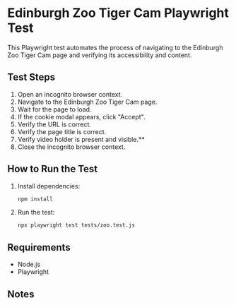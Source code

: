 # Edinburgh Zoo Tiger Cam Playwright Test

This Playwright test automates the process of navigating to the Edinburgh Zoo Tiger Cam page and verifying its accessibility and content.

## Test Steps

1. Open an incognito browser context.
2. Navigate to the Edinburgh Zoo Tiger Cam page.
3. Wait for the page to load.
4. If the cookie modal appears, click "Accept".
5. Verify the URL is correct.
6. Verify the page title is correct.
7. Verify video holder is present and visible.**
8. Close the incognito browser context.

## How to Run the Test
1. Install dependencies:
   ```sh
   npm install
   ```
2. Run the test:
   ```sh
   npx playwright test tests/zoo.test.js
   ```

## Requirements
- Node.js
- Playwright

## Notes


